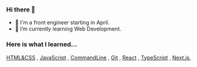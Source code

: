 ### Hi there 👋

- 🌷 I'm a front engineer starting in April.
- 🫧 I’m currently learning Web Development.

### Here is what I learned...
 [HTML&CSS](https://github.com/maikichi/HTML&CSS) , [JavaScript](https://github.com/maikichi/JavaScript) , [CommandLine](https://github.com/maikichi/CommandLine) , [Git](https://github.com/maikichi/Git) , [React](https://github.com/maikichi/React) , [TypeScript]() , [Next.js](),
